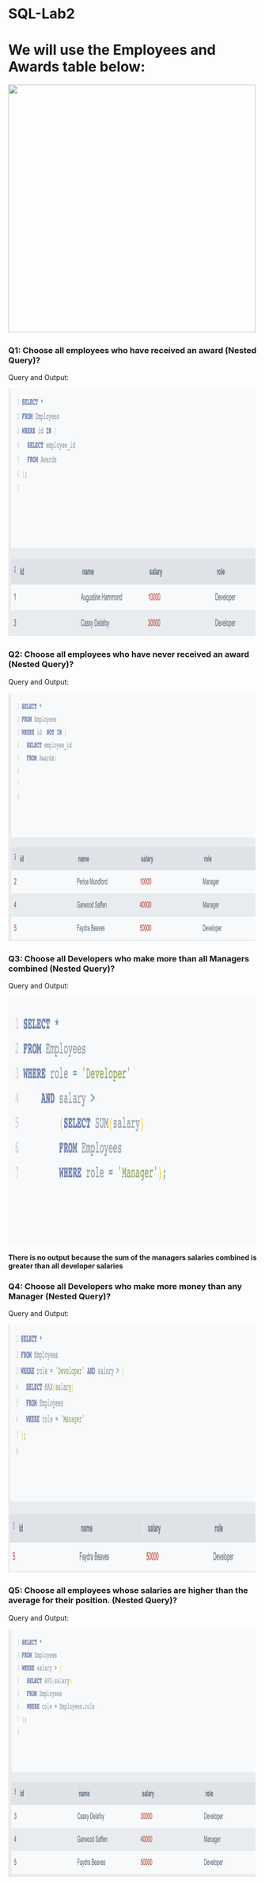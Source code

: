 # SQL-Lab2

# We will use the Employees and Awards table below:

 <img src="Lab2.png" width="500" height="500">

### Q1: Choose all employees who have received an award (Nested Query)?
Query and Output:


 <img src="1.png" width="500" height="500">

### Q2: Choose all employees who have never received an award (Nested Query)?
Query and Output:


 <img src="2.png" width="500" height="500">
 
### Q3: Choose all Developers who make more than all Managers combined (Nested Query)?
Query and Output:


<img src="3.png" width="500" height="500">

 **There is no output because the sum of the managers salaries combined is greater than all developer salaries**
### Q4: Choose all Developers who make more money than any Manager (Nested Query)?
Query and Output:


<img src="4.png" width="500" height="500">
 
### Q5: Choose all employees whose salaries are higher than the average for their position. (Nested Query)?
Query and Output:


<img src="5.png" width="500" height="500">
